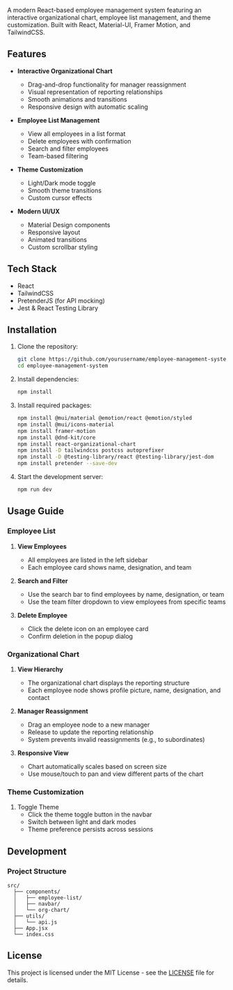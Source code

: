 A modern React-based employee management system featuring an interactive organizational chart, employee list management, and theme customization. Built with React, Material-UI, Framer Motion, and TailwindCSS.

## Features

- **Interactive Organizational Chart**
  - Drag-and-drop functionality for manager reassignment
  - Visual representation of reporting relationships
  - Smooth animations and transitions
  - Responsive design with automatic scaling

- **Employee List Management**
  - View all employees in a list format
  - Delete employees with confirmation
  - Search and filter employees
  - Team-based filtering

- **Theme Customization**
  - Light/Dark mode toggle
  - Smooth theme transitions
  - Custom cursor effects

- **Modern UI/UX**
  - Material Design components
  - Responsive layout
  - Animated transitions
  - Custom scrollbar styling

## Tech Stack

- React
- TailwindCSS
- PretenderJS (for API mocking)
- Jest & React Testing Library

## Installation

1. Clone the repository:
   ```bash
   git clone https://github.com/yourusername/employee-management-system.git
   cd employee-management-system
   ```

2. Install dependencies:
   ```bash
   npm install
   ```

3. Install required packages:
   ```bash
   npm install @mui/material @emotion/react @emotion/styled
   npm install @mui/icons-material
   npm install framer-motion
   npm install @dnd-kit/core
   npm install react-organizational-chart
   npm install -D tailwindcss postcss autoprefixer
   npm install -D @testing-library/react @testing-library/jest-dom
   npm install pretender --save-dev
   ```

4. Start the development server:
   ```bash
   npm run dev
   ```

## Usage Guide

### Employee List

1. **View Employees**
   - All employees are listed in the left sidebar
   - Each employee card shows name, designation, and team

2. **Search and Filter**
   - Use the search bar to find employees by name, designation, or team
   - Use the team filter dropdown to view employees from specific teams

3. **Delete Employee**
   - Click the delete icon on an employee card
   - Confirm deletion in the popup dialog

### Organizational Chart

1. **View Hierarchy**
   - The organizational chart displays the reporting structure
   - Each employee node shows profile picture, name, designation, and contact

2. **Manager Reassignment**
   - Drag an employee node to a new manager
   - Release to update the reporting relationship
   - System prevents invalid reassignments (e.g., to subordinates)

3. **Responsive View**
   - Chart automatically scales based on screen size
   - Use mouse/touch to pan and view different parts of the chart

### Theme Customization

1. Toggle Theme
   - Click the theme toggle button in the navbar
   - Switch between light and dark modes
   - Theme preference persists across sessions

## Development

### Project Structure
```
src/
  ├── components/
  │   ├── employee-list/
  │   ├── navbar/
  │   └── org-chart/
  ├── utils/
  │   └── api.js
  ├── App.jsx
  └── index.css
```

## License

This project is licensed under the MIT License - see the [LICENSE](LICENSE) file for details.
